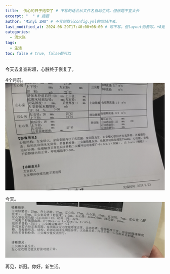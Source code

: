 ```yaml
---
title:  伤心的日子结束了 # 不写的话会从文件名自动生成。但标题不宜太长
excerpt: "  " # 摘要
author: "Minyi ZHU" # 不写则默认config.yml的网站作者。
last_modified_at: 2024-06-29T17:40:00+08:00 # 可不写，但layout则要写。+8是东八区
categories: 
  - 流水账
tags:
  - 生活
toc: false # true, false都可以
---
```


今天去复查彩超，心脏终于恢复了。

4个月前。
![](https://raw.githubusercontent.com/zhumy321/diy-imagehost/main/img/IMG_20240629_174307.jpg)

今天。
![](https://raw.githubusercontent.com/zhumy321/diy-imagehost/main/img/IMG_20240629_174225.jpg)

再见，新冠。你好，新生活。

